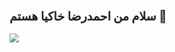 ## سلام من احمدرضا خاکیا هستم 👋

<img src ="https://user-images.githubusercontent.com/103254717/227783455-78bd9441-f2be-4608-a492-ce5d205efd22.png"/>
